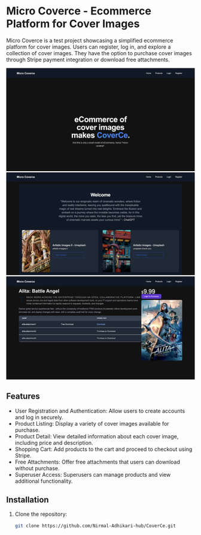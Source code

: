 # Micro Coverce - Ecommerce Platform for Cover Images

Micro Coverce is a test project showcasing a simplified ecommerce platform for cover images. Users can register, log in, and explore a collection of cover images. They have the option to purchase cover images through Stripe payment integration or download free attachments.

![Coverce Homepage](coverce-screenshot.png)
![Coverce Product List Page](coverce-screenshot1.png)
![Coverce Product Detail Page](coverce-screenshot2.png)

## Features

- User Registration and Authentication: Allow users to create accounts and log in securely.
- Product Listing: Display a variety of cover images available for purchase.
- Product Detail: View detailed information about each cover image, including price and description.
- Shopping Cart: Add products to the cart and proceed to checkout using Stripe.
- Free Attachments: Offer free attachments that users can download without purchase.
- Superuser Access: Superusers can manage products and view additional functionality.

## Installation

1. Clone the repository:

   ```bash
   git clone https://github.com/Nirmal-Adhikari-hub/CoverCe.git
